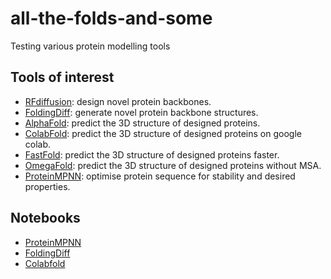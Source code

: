 # all-the-folds-and-some
Testing various protein modelling tools 

## Tools of interest 

* [RFdiffusion](https://github.com/RosettaCommons/RFdiffusion): design novel protein backbones.
* [FoldingDiff](https://github.com/microsoft/foldingdiff): generate novel protein backbone structures. 
* [AlphaFold](https://github.com/google-deepmind/alphafold): predict the 3D structure of designed proteins.
* [ColabFold](https://github.com/sokrypton/ColabFold): predict the 3D structure of designed proteins on google colab.
* [FastFold](https://github.com/hpcaitech/FastFold): predict the 3D structure of designed proteins faster.
* [OmegaFold](https://github.com/HeliXonProtein/OmegaFold): predict the 3D structure of designed proteins without MSA. 
* [ProteinMPNN](https://github.com/dauparas/ProteinMPNN): optimise protein sequence for stability and desired properties.

## Notebooks 

* [ProteinMPNN](https://colab.research.google.com/github/dauparas/ProteinMPNN/blob/main/colab_notebooks/quickdemo.ipynb)
* [FoldingDiff](https://github.com/microsoft/foldingdiff/tree/main/jupyter)
* [Colabfold](https://colab.research.google.com/github/sokrypton/ColabFold/blob/main/AlphaFold2.ipynb)

